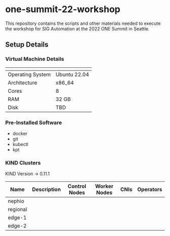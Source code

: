 # one-summit-22-workshop

This repository contains the scripts and other materials needed to execute the
workshop for SIG Automation at the 2022 ONE Summit in Seattle.

## Setup Details

### Virtual Machine Details

| <!-- -->         | <!-- -->     |
|------------------|--------------|
| Operating System | Ubuntu 22.04 |
| Architecture     | x86_64       |
| Cores            | 8            |
| RAM              | 32 GB        |
| Disk             | TBD          |



### Pre-Installed Software
- docker
- git
- kubectl
- kpt

### KIND Clusters
KIND Version -> 0.11.1

| Name     | Description | Control Nodes | Worker Nodes | CNIs | Operators |
|----------|-------------|---------------|--------------|------|-----------|
| nephio   |             |               |              |      |           |
| regional |             |               |              |      |           |
| edge-1   |             |               |              |      |           |
| edge-2   |             |               |              |      |           |

